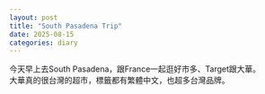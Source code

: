 ```yaml
---
layout: post
title: "South Pasadena Trip"
date: 2025-08-15
categories: diary
---
```

今天早上去South Pasadena，跟France一起逛好市多、Target跟大華。  
大華真的很台灣的超市，標籤都有繁體中文，也超多台灣品牌。
